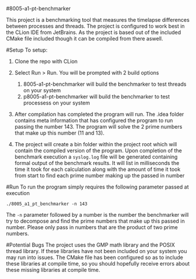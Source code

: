 #8005-a1-pt-benchmarker

This project is a benchmarking tool that measures the timelapse differences between processes and threads. The project
is configured to work best in the CLion IDE from JetBrains. As the project is based out of the included CMake file
included though it can be compiled from there aswell.

#Setup
To setup:

1. Clone the repo with CLion
2. Select Run > Run. You will be prompted with 2 build options
    1. 8005-a1-pt-benchmarker will build the benchmarker to test threads on your system
    2. p8005-a1-pt-benchmarker will build the benchmarker to test processess on your system
    
3. After compilation has completed the program will run. The .idea folder contains meta information that has configured
the program to run passing the number 143. The program will solve the 2 prime numbers that make up this number (11 and 13).
4. The project will create a bin folder within the project root which will contain the compiled version of the program.
Upon completion of the benchmark execution a `syslog.log` file will be generated containing formal output of the benchmark
results. It will list in milliseconds the time it took for each calculation along with the amount of time it took from
start to find each prime number making up the passed in number

#Run
To run the program simply requires the following parameter passed at execution
```
./8005_a1_pt_benchmarker -n 143
```
The `-n` parameter followed by a number is the number the benchmarker will try to decompose and find the prime numbers
that make up this passed in number. Please only pass in numbers that are the product of two prime numbers.

#Potential Bugs
The project uses the GMP math library and the POSIX thread library. If these libraries have not been included on your
system you may run into issues. The CMake file has been configured so as to include these libraries at compile time, so
you should hopefully receive errors about these missing libraries at compile time.